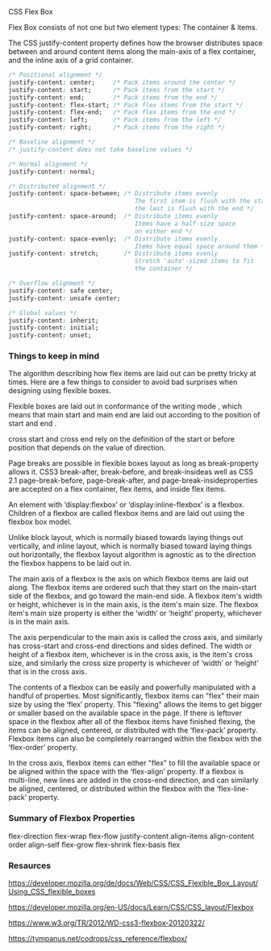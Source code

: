 CSS Flex Box

Flex Box consists of not one but two element types: The container & items.



The CSS justify-content property defines how the browser distributes space between and around content items along the main-axis of a flex container, and the inline axis of a grid container.
```css
/* Positional alignment */
justify-content: center;     /* Pack items around the center */
justify-content: start;      /* Pack items from the start */
justify-content: end;        /* Pack items from the end */
justify-content: flex-start; /* Pack flex items from the start */
justify-content: flex-end;   /* Pack flex items from the end */
justify-content: left;       /* Pack items from the left */
justify-content: right;      /* Pack items from the right */

/* Baseline alignment */
/* justify-content does not take baseline values */

/* Normal alignment */
justify-content: normal;

/* Distributed alignment */
justify-content: space-between; /* Distribute items evenly
                                   The first item is flush with the start,
                                   the last is flush with the end */
justify-content: space-around;  /* Distribute items evenly
                                   Items have a half-size space
                                   on either end */
justify-content: space-evenly;  /* Distribute items evenly
                                   Items have equal space around them */
justify-content: stretch;       /* Distribute items evenly
                                   Stretch 'auto'-sized items to fit
                                   the container */

/* Overflow alignment */
justify-content: safe center;
justify-content: unsafe center;

/* Global values */
justify-content: inherit;
justify-content: initial;
justify-content: unset;

```



### Things to keep in mind
The algorithm describing how flex items are laid out can be pretty tricky at times. Here are a few things to consider to avoid bad surprises when designing using flexible boxes.

Flexible boxes are laid out in conformance of the writing mode , which means that main start and main end are laid out according to the position of start and end .

cross start and cross end rely on the definition of the start or before position that depends on the value of direction.

Page breaks are possible in flexible boxes layout as long as break-property allows it. CSS3 break-after, break-before, and break-insideas well as CSS 2.1 page-break-before, page-break-after, and page-break-insideproperties are accepted on a flex container, flex items, and inside flex items.

An element with ‘display:flexbox’ or ‘display:inline-flexbox’ is a flexbox. Children of a flexbox are called flexbox items and are laid out using the flexbox box model.

Unlike block layout, which is normally biased towards laying things out vertically, and inline layout, which is normally biased toward laying things out horizontally, the flexbox layout algorithm is agnostic as to the direction the flexbox happens to be laid out in. 

The main axis of a flexbox is the axis on which flexbox items are laid out along. The flexbox items are ordered such that they start on the main-start side of the flexbox, and go toward the main-end side. A flexbox item's width or height, whichever is in the main axis, is the item's main size. The flexbox item's main size property is either the ‘width’ or ‘height’ property, whichever is in the main axis.

The axis perpendicular to the main axis is called the cross axis, and similarly has cross-start and cross-end directions and sides defined. The width or height of a flexbox item, whichever is in the cross axis, is the item's cross size, and similarly the cross size property is whichever of ‘width’ or ‘height’ that is in the cross axis.

The contents of a flexbox can be easily and powerfully manipulated with a handful of properties. Most significantly, flexbox items can "flex" their main size by using the ‘flex’ property. This "flexing" allows the items to get bigger or smaller based on the available space in the page. If there is leftover space in the flexbox after all of the flexbox items have finished flexing, the items can be aligned, centered, or distributed with the ‘flex-pack’ property. Flexbox items can also be completely rearranged within the flexbox with the ‘flex-order’ property.

In the cross axis, flexbox items can either "flex" to fill the available space or be aligned within the space with the ‘flex-align’ property. If a flexbox is multi-line, new lines are added in the cross-end direction, and can similarly be aligned, centered, or distributed within the flexbox with the ‘flex-line-pack’ property.

### Summary of Flexbox Properties
flex-direction
flex-wrap
flex-flow
justify-content
align-items
align-content
order
align-self
flex-grow
flex-shrink
flex-basis
flex

### Resaurces

https://developer.mozilla.org/de/docs/Web/CSS/CSS_Flexible_Box_Layout/Using_CSS_flexible_boxes

https://developer.mozilla.org/en-US/docs/Learn/CSS/CSS_layout/Flexbox

https://www.w3.org/TR/2012/WD-css3-flexbox-20120322/

https://tympanus.net/codrops/css_reference/flexbox/